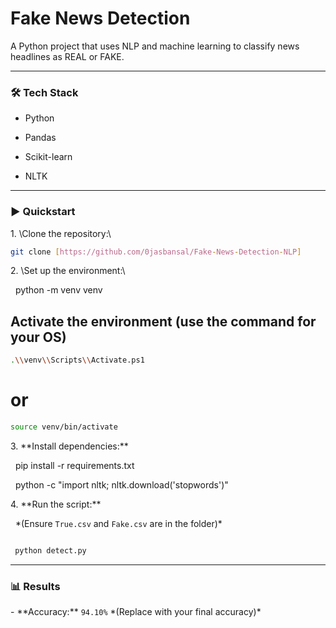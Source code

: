 # Fake News Detection



A Python project that uses NLP and machine learning to classify news headlines as REAL or FAKE.



---



### 🛠️ Tech Stack

- Python

- Pandas

- Scikit-learn

- NLTK



---



### ▶️ Quickstart



1\.  \\Clone the repository:\\
  ```sh
git clone [https://github.com/0jasbansal/Fake-News-Detection-NLP] 

 ```



2\.  \\Set up the environment:\\


&nbsp;   python -m venv venv

   ## Activate the environment (use the command for your OS)
  ```sh
  .\\venv\\Scripts\\Activate.ps1
  ```
   # or

   ```sh
source venv/bin/activate
```





3\.  \*\*Install dependencies:\*\*



&nbsp;   pip install -r requirements.txt

&nbsp;   python -c "import nltk; nltk.download('stopwords')"





4\.  \*\*Run the script:\*\*

&nbsp;   \*(Ensure `True.csv` and `Fake.csv` are in the folder)\*


  ```sh

   python detect.py

  ```



---



### 📊 Results

\- \*\*Accuracy:\*\* `94.10%` \*(Replace with your final accuracy)\*
